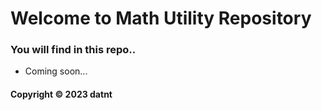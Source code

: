 # Welcome to Math Utility Repository
### You will find in this repo..

* Coming soon...

#### Copyright &#169; 2023 datnt